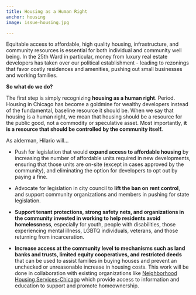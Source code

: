```yaml
---
title: Housing as a Human Right
anchor: housing
image: issue-housing.jpg

---
```

Equitable access to affordable, high quality housing, infrastructure, and community resources is essential for both individual and community well being. In the 25th Ward in particular, money from luxury real estate developers has taken over our political establishment - leading to rezonings that favor costly residences and amenities, pushing out small businesses and working families.

**So what do we do?**

The first step is simply recognizing **housing as a human right**. Period. Housing in Chicago has become a goldmine for wealthy developers instead of the fundamental, baseline resource it should be. When we say that housing is a human right, we mean that housing should be a resource for the public good, not a commodity or speculative asset. Most importantly, **it is a resource that should be controlled by the community itself.**

As alderman, Hilario will…

* Push for legislation that would **expand access to affordable housing** by increasing the number of affordable units required in new developments, ensuring that those units are on-site (except in cases approved by the community), and eliminating the option for developers to opt out by paying a fine.

* Advocate for legislation in city council to **lift the ban on rent control**, and support community organizations and members in pushing for state legislation.

* **Support tenant protections, strong safety nets, and organizations in the community invested in working to help residents avoid homelessness**, especially for youth, people with disabilities, those experiencing mental illness, LGBTQ individuals, veterans, and those returning from incarceration.

* **Increase access at the community level to mechanisms such as land banks and trusts, limited equity cooperatives, and restricted deeds** that can be used to assist families in buying houses and prevent an unchecked or unreasonable increase in housing costs. This work will be done in collaboration with existing organizations like [Neighborhood Housing Services-Chicago](https://www.nhschicago.org/) which provide access to information and education to support and promote homeownership.